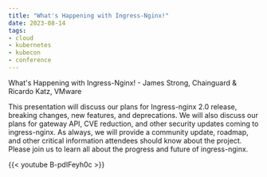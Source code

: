 ```yaml
---
title: "What's Happening with Ingress-Nginx!"
date: 2023-08-14
tags:
- cloud
- kubernetes
- kubecon
- conference
---
```


What's Happening with Ingress-Nginx! - James Strong, Chainguard & Ricardo Katz, VMware

This presentation will discuss our plans for Ingress-nginx 2.0 release, breaking changes, new features, and deprecations. We will also discuss our plans for gateway API, CVE reduction, and other security updates coming to ingress-nginx. As always, we will provide a community update, roadmap, and other critical information attendees should know about the project. Please join us to learn all about the progress and future of ingress-nginx.

{{< youtube B-pdIFeyh0c >}}


